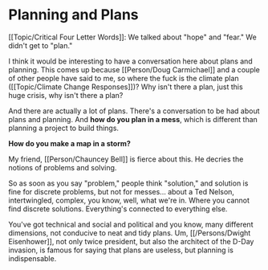 # Planning and Plans

[[Topic/Critical Four Letter Words]]: We talked about "hope" and "fear."  We didn't get to "plan."

I think it would be interesting to have a conversation here about plans and planning. This comes up because [[Person/Doug Carmichael]] and a couple of other people have said to me, so where the fuck is the climate plan ([[Topic/Climate Change Responses]])? Why isn't there a plan, just this huge crisis, why isn't there a plan?

And there are actually a lot of plans. There's a conversation to be had about plans and planning. And **how do you plan in a mess**, which is different than planning a project to build things.

**How do you make a map in a storm?**

My friend, [[Person/Chauncey Bell]] is fierce about this. He decries the notions of problems and solving.

So as soon as you say "problem," people think "solution," and solution is fine for discrete problems, but not for messes... about a Ted Nelson, intertwingled, complex, you know, well, what we're in. Where you cannot find discrete solutions. Everything's connected to everything else.

You've got technical and social and political and you know, many different dimensions, not conducive to neat and tidy plans. Um, [[/Persons/Dwight Eisenhower]], not only twice president, but also the architect of the D-Day invasion, is famous for saying that plans are useless, but planning is indispensable.